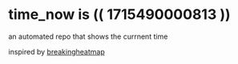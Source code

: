 # time_now is (( 1715490000813 ))

an automated repo that shows the currnent time

inspired by [breakingheatmap](https://github.com/breakingheatmap/breakingheatmap)